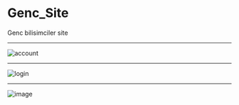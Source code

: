 # Genc_Site
 Genc bilisimciler site
<!-- ![homepage](https://github.com/majedkaraali/Genc_Site/assets/47135751/1a702cc5-d45e-4bbc-8b4a-f8811075f59c) -->

------------------------------------------------------------------------------------------------------------

![account](https://github.com/majedkaraali/Genc_Site/assets/47135751/5ef8c5b4-0a7d-4d5d-a1fd-ab1c71097ec4)

------------------------------------------------------------------------------------------------------------


![login](https://github.com/majedkaraali/Genc_Site/assets/47135751/bce4f885-6390-440b-bd00-050b75e49932)

------------------------------------------------------------------------------------------------------------


![image](https://github.com/majedkaraali/Genc_Site/assets/47135751/ca9fffd7-e58d-47d8-9be2-3427a5ae081b)

